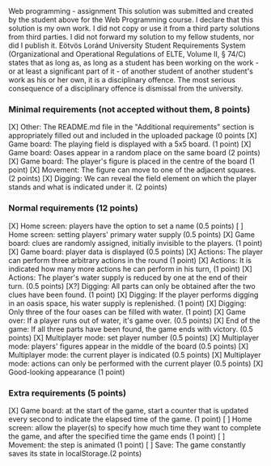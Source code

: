 <MUHAMMAD AL FARIZI>
<OCSWOM>
Web programming - assignment
This solution was submitted and created by the student above for the Web Programming course.
I declare that this solution is my own work. I did not copy or use it from a third party
solutions from third parties. I did not forward my solution to my fellow students, nor did I publish it.
Eötvös Loránd University Student Requirements System
(Organizational and Operational Regulations of ELTE, Volume II, § 74/C) states that as long as,
as long as a student has been working on the work - or at least a significant part of it - of another student
of another student's work as his or her own, it is a disciplinary offence.
The most serious consequence of a disciplinary offence is dismissal from the university.

### Minimal requirements (not accepted without them, 8 points)
[X] Other: The README.md file in the "Additional requirements" section is appropriately filled out and included in the uploaded package (0 points
[X] Game board: The playing field is displayed with a 5x5 board. (1 point)
[X] Game board: Oases appear in a random place on the same board (2 points)
[X] Game board: The player's figure is placed in the centre of the board (1 point)
[X] Movement: The figure can move to one of the adjacent squares. (2 points)
[X] Digging: We can reveal the field element on which the player stands and what is indicated under it. (2 points)

### Normal requirements (12 points)
[X] Home screen: players have the option to set a name (0.5 points)
[ ] Home screen: setting players' primary water supply (0.5 points)
[X] Game board: clues are randomly assigned, initially invisible to the players. (1 point)
[X] Game board: player data is displayed (0.5 points)
[X] Actions: The player can perform three arbitrary actions in the round (1 point)
[X] Actions: It is indicated how many more actions he can perform in his turn, (1 point)
[X] Actions: The player's water supply is reduced by one at the end of their turn. (0.5 points)
[X?] Digging: All parts can only be obtained after the two clues have been found. (1 point) 
[X] Digging: If the player performs digging in an oasis space, his water supply is replenished. (1 point) 
[X] Digging: Only three of the four oases can be filled with water. (1 point)
[X] Game over: If a player runs out of water, it's game over. (0.5 points)
[X] End of the game: If all three parts have been found, the game ends with victory. (0.5 points)
[X] Multiplayer mode: set player number (0.5 points)
[X] Multiplayer mode: players' figures appear in the middle of the board (0.5 points)
[X] Multiplayer mode: the current player is indicated (0.5 points)
[X] Multiplayer mode: actions can only be performed with the current player (0.5 points)
[X] Good-looking appearance (1 point)

### Extra requirements (5 points)
[X] Game board: at the start of the game, start a counter that is updated every second to indicate the elapsed time of the game. (1 point)
[ ] Home screen: allow the player(s) to specify how much time they want to complete the game, and after the specified time the game ends (1 point)
[ ] Movement: the step is animated (1 point)
[ ] Save: The game constantly saves its state in localStorage.(2 points)
